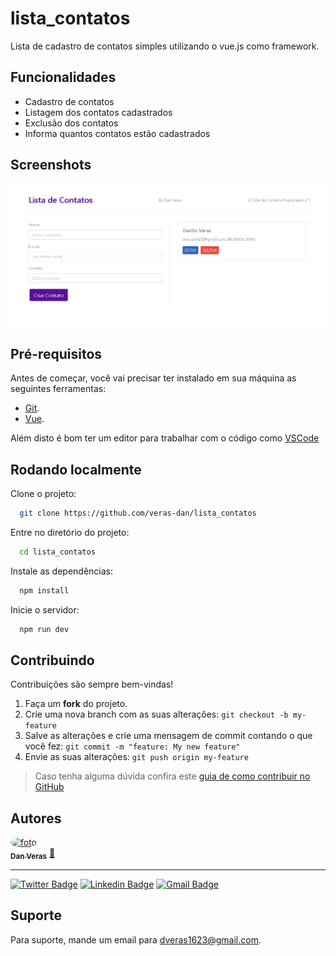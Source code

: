 # lista_contatos
Lista de cadastro de contatos simples utilizando o vue.js como framework.

## Funcionalidades

- Cadastro de contatos
- Listagem dos contatos cadastrados
- Exclusão dos contatos
- Informa quantos contatos estão cadastrados

## Screenshots

![App Screenshot](assets/Screenshot_1.png)


## Pré-requisitos

Antes de começar, você vai precisar ter instalado em sua máquina as seguintes ferramentas:
 - [Git](https://git-scm.com).
 - [Vue](https://vuejs.org/). 

Além disto é bom ter um editor para trabalhar com o código como [VSCode](https://code.visualstudio.com/)

## Rodando localmente

Clone o projeto:

```bash
  git clone https://github.com/veras-dan/lista_contatos
```

Entre no diretório do projeto:

```bash
  cd lista_contatos
```

Instale as dependências:

```bash
  npm install
```

Inicie o servidor:

```bash
  npm run dev
```

## Contribuindo

Contribuições são sempre bem-vindas!

1. Faça um **fork** do projeto.
2. Crie uma nova branch com as suas alterações: `git checkout -b my-feature`
3. Salve as alterações e crie uma mensagem de commit contando o que você fez: `git commit -m "feature: My new feature"`
4. Envie as suas alterações: `git push origin my-feature`
> Caso tenha alguma dúvida confira este [guia de como contribuir no GitHub](./CONTRIBUTING.md)

## Autores

<a href="https://github.com/verasdan">
 <img style="border-radius: 50%;" src="https://media.discordapp.net/attachments/891798888594436199/980284436954357780/perfil_dan.jpg?width=406&height=406" width="100px;" alt="foto"/>
 <br />
 <sub><b>Dan Veras</b></sub></a> <a href="https://github.com/veras-dan" title="">🚀</a>
 <br />

---

  [![Twitter Badge](https://img.shields.io/badge/-@veras_dan-1ca0f1?style=flat-square&labelColor=1ca0f1&logo=twitter&logoColor=white&link=https://twitter.com/veras_dan)](https://twitter.com/veras_dan) [![Linkedin Badge](https://img.shields.io/badge/-Danilo_Veras-blue?style=flat-square&logo=Linkedin&logoColor=white&link=https://www.linkedin.com/in/verasdanilo/)](https://www.linkedin.com/in/verasdanilo/) 
  [![Gmail Badge](https://img.shields.io/badge/-dveras1623@gmail.com-FF3333?style=flat-square&logo=gmail&logoColor=white&link=mailto:dveras1623@gmail.com)](mailto:dveras1623@gmail.com)


## Suporte
Para suporte, mande um email para dveras1623@gmail.com.

